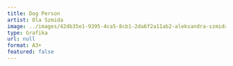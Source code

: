 ```yaml
---
title: Dog Person
artist: Ola Szmida
image: ../images/42db35e1-9395-4ca5-8cb1-2da6f2a11ab2-aleksandra-szmida.jpeg
type: Grafika
url: null
format: A3+
featured: false
---
```

